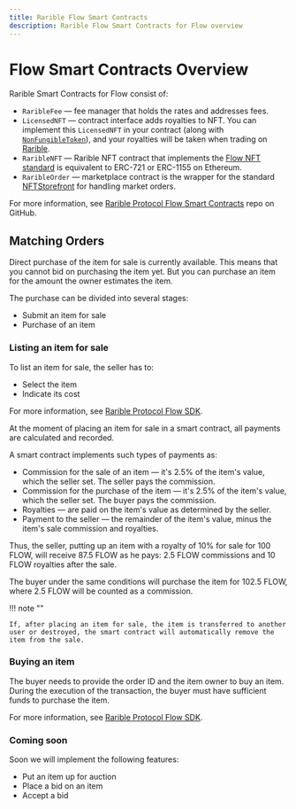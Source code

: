 ```yaml
---
title: Rarible Flow Smart Contracts
description: Rarible Flow Smart Contracts for Flow overview
---
```


# Flow Smart Contracts Overview

Rarible Smart Contracts for Flow consist of:

* `RaribleFee` — fee manager that holds the rates and addresses fees.
* `LicensedNFT` — contract interface adds royalties to NFT. You can implement this `LicensedNFT` in your contract (along with [`NonFungibleToken`](https://github.com/onflow/flow-nft)), and your royalties will be taken when trading on [Rarible](https://rarible.com/).
* `RaribleNFT` — Rarible NFT contract that implements the [Flow NFT standard](https://github.com/onflow/flow-nft) is equivalent to ERC-721 or ERC-1155 on Ethereum.
* `RaribleOrder` — marketplace contract is the wrapper for the standard [NFTStorefront](https://github.com/onflow/nft-storefront) for handling market orders.

For more information, see [Rarible Protocol Flow Smart Contracts](https://github.com/rarible/flow-contracts) repo on GitHub.

## Matching Orders

Direct purchase of the item for sale is currently available. This means that you cannot bid on purchasing the item yet. But you can purchase an item for the amount the owner estimates the item.

The purchase can be divided into several stages:

* Submit an item for sale
* Purchase of an item

### Listing an item for sale

To list an item for sale, the seller has to:

* Select the item
* Indicate its cost

For more information, see [Rarible Protocol Flow SDK](flow-sdk.md#create-sell-order).

At the moment of placing an item for sale in a smart contract, all payments are calculated and recorded.

A smart contract implements such types of payments as:

* Commission for the sale of an item — it's 2.5% of the item's value, which the seller set. The seller pays the commission.
* Commission for the purchase of the item — it's 2.5% of the item's value, which the seller set. The buyer pays the commission.
* Royalties — are paid on the item's value as determined by the seller.
* Payment to the seller — the remainder of the item's value, minus the item's sale commission and royalties.

Thus, the seller, putting up an item with a royalty of 10% for sale for 100 FLOW, will receive 87.5 FLOW as he pays: 2.5 FLOW commissions and 10 FLOW royalties after the sale.

The buyer under the same conditions will purchase the item for 102.5 FLOW, where 2.5 FLOW will be counted as a commission.

!!! note ""

    If, after placing an item for sale, the item is transferred to another user or destroyed, the smart contract will automatically remove the item from the sale.

### Buying an item

The buyer needs to provide the order ID and the item owner to buy an item. During the execution of the transaction, the buyer must have sufficient funds to purchase the item.

For more information, see [Rarible Protocol Flow SDK](flow-sdk.md#buy-an-item).

### Coming soon

Soon we will implement the following features:

* Put an item up for auction
* Place a bid on an item
* Accept a bid
